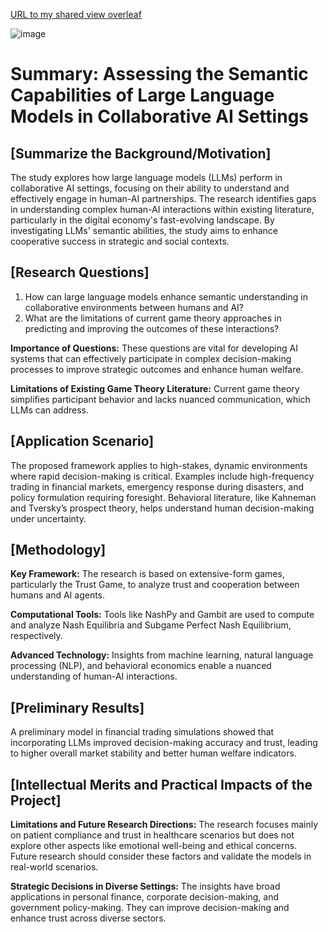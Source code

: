 [URL to my shared view overleaf ](https://www.overleaf.com/read/rkdrjbwrmjgn#120979)

![image](https://github.com/Rising-Stars-by-Sunshine/COMPSCI206_Jiahe_Liu/assets/124045985/a36a79c5-e9f2-4e0c-af3b-6cf458cf4e64)

# Summary: Assessing the Semantic Capabilities of Large Language Models in Collaborative AI Settings

## [Summarize the Background/Motivation]
The study explores how large language models (LLMs) perform in collaborative AI settings, focusing on their ability to understand and effectively engage in human-AI partnerships. The research identifies gaps in understanding complex human-AI interactions within existing literature, particularly in the digital economy's fast-evolving landscape. By investigating LLMs' semantic abilities, the study aims to enhance cooperative success in strategic and social contexts.

## [Research Questions]
1. How can large language models enhance semantic understanding in collaborative environments between humans and AI?
2. What are the limitations of current game theory approaches in predicting and improving the outcomes of these interactions?

**Importance of Questions:**
These questions are vital for developing AI systems that can effectively participate in complex decision-making processes to improve strategic outcomes and enhance human welfare.

**Limitations of Existing Game Theory Literature:**
Current game theory simplifies participant behavior and lacks nuanced communication, which LLMs can address.

## [Application Scenario]
The proposed framework applies to high-stakes, dynamic environments where rapid decision-making is critical. Examples include high-frequency trading in financial markets, emergency response during disasters, and policy formulation requiring foresight. Behavioral literature, like Kahneman and Tversky’s prospect theory, helps understand human decision-making under uncertainty.

## [Methodology]
**Key Framework:** The research is based on extensive-form games, particularly the Trust Game, to analyze trust and cooperation between humans and AI agents.

**Computational Tools:** Tools like NashPy and Gambit are used to compute and analyze Nash Equilibria and Subgame Perfect Nash Equilibrium, respectively.

**Advanced Technology:** Insights from machine learning, natural language processing (NLP), and behavioral economics enable a nuanced understanding of human-AI interactions.

## [Preliminary Results]
A preliminary model in financial trading simulations showed that incorporating LLMs improved decision-making accuracy and trust, leading to higher overall market stability and better human welfare indicators.

## [Intellectual Merits and Practical Impacts of the Project]
**Limitations and Future Research Directions:** The research focuses mainly on patient compliance and trust in healthcare scenarios but does not explore other aspects like emotional well-being and ethical concerns. Future research should consider these factors and validate the models in real-world scenarios.

**Strategic Decisions in Diverse Settings:** The insights have broad applications in personal finance, corporate decision-making, and government policy-making. They can improve decision-making and enhance trust across diverse sectors.
